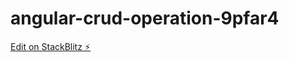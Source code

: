 # angular-crud-operation-9pfar4

[Edit on StackBlitz ⚡️](https://stackblitz.com/edit/angular-crud-operation-9pfar4)